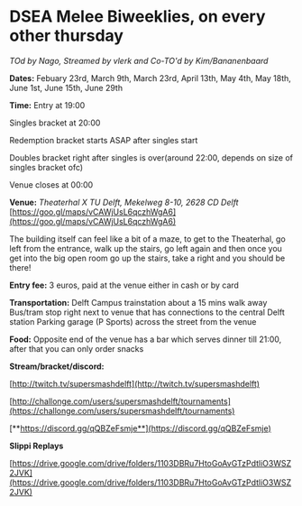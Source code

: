 # DSEA Melee Biweeklies, on every other thursday
*TOd by Nago, Streamed by vlerk and Co-TO'd by Kim/Bananenbaard*

**Dates:** Febuary 23rd, March 9th, March 23rd, April 13th, May 4th, May 18th, June 1st, June 15th, June 29th

**Time:** Entry at 19:00

Singles bracket at 20:00

Redemption bracket starts ASAP after singles start

Doubles bracket right after singles is over(around 22:00, depends on size of singles bracket ofc)

Venue closes at 00:00

**Venue:**
*Theaterhal X TU Delft, Mekelweg 8-10, 2628 CD Delft* [https://goo.gl/maps/vCAWjUsL6qczhWgA6](https://goo.gl/maps/vCAWjUsL6qczhWgA6)

The building itself can feel like a bit of a maze, to get to the Theaterhal, go left from the entrance, walk up the stairs, go left again and then once you get into the big open room go up the stairs, take a right and you should be there!

**Entry fee:** 3 euros, paid at the venue either in cash or by card

**Transportation:** 
Delft Campus trainstation about a 15 mins walk away
Bus/tram stop right next to venue that has connections to the central Delft station
Parking garage (P Sports) across the street from the venue

**Food:**
Opposite end of the venue has a bar which serves dinner till 21:00, after that you can only order snacks

**Stream/bracket/discord:**

[http://twitch.tv/supersmashdelft](http://twitch.tv/supersmashdelft)

[http://challonge.com/users/supersmashdelft/tournaments](https://challonge.com/users/supersmashdelft/tournaments)

[**https://discord.gg/qQBZeFsmje**](https://discord.gg/qQBZeFsmje)

**Slippi Replays**

[https://drive.google.com/drive/folders/1103DBRu7HtoGoAvGTzPdtliO3WSZ2JVK](https://drive.google.com/drive/folders/1103DBRu7HtoGoAvGTzPdtliO3WSZ2JVK)
